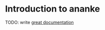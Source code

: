 # Introduction to ananke

TODO: write [great documentation](http://jacobian.org/writing/what-to-write/)
